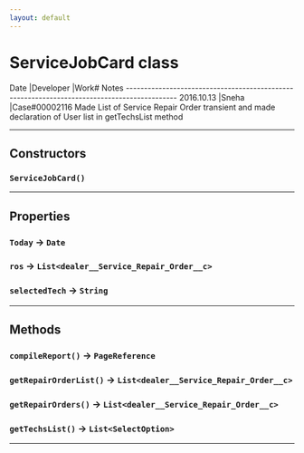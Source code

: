 ```yaml
---
layout: default
---
```

# ServiceJobCard class

 Date            |Developer            |Work# Notes -------------------------------------------------------------------------------------------- 2016.10.13       |Sneha                |Case#00002116 Made List of Service Repair Order transient and made declaration of User list in getTechsList method

---
## Constructors
### `ServiceJobCard()`
---
## Properties

### `Today` → `Date`

### `ros` → `List<dealer__Service_Repair_Order__c>`

### `selectedTech` → `String`

---
## Methods
### `compileReport()` → `PageReference`
### `getRepairOrderList()` → `List<dealer__Service_Repair_Order__c>`
### `getRepairOrders()` → `List<dealer__Service_Repair_Order__c>`
### `getTechsList()` → `List<SelectOption>`
---
